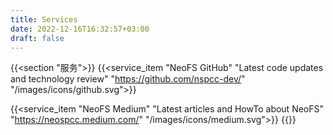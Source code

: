 ```yaml
---
title: Services
date: 2022-12-16T16:32:57+03:00
draft: false
---
```


{{<section "服务">}}
  {{<service_item "NeoFS GitHub" "Latest code updates and technology review" "https://github.com/nspcc-dev/" "/images/icons/github.svg">}}

  {{<service_item "NeoFS Medium" "Latest articles and HowTo about NeoFS" "https://neospcc.medium.com/" "/images/icons/medium.svg">}}
{{</section>}}
